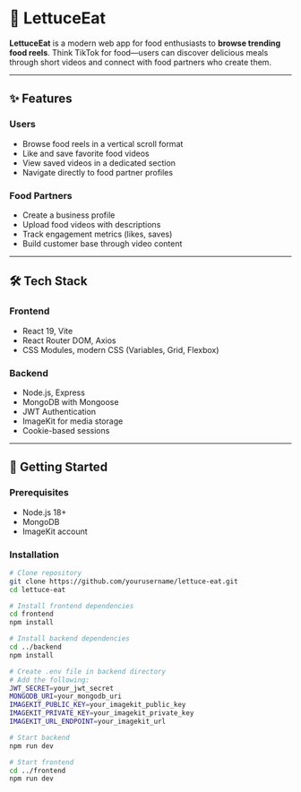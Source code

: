 # 🍴 LettuceEat

**LettuceEat** is a modern web app for food enthusiasts to **browse trending food reels**. Think TikTok for food—users can discover delicious meals through short videos and connect with food partners who create them.

---

## ✨ Features

### Users
- Browse food reels in a vertical scroll format  
- Like and save favorite food videos  
- View saved videos in a dedicated section  
- Navigate directly to food partner profiles  

### Food Partners
- Create a business profile  
- Upload food videos with descriptions  
- Track engagement metrics (likes, saves)  
- Build customer base through video content  

---

## 🛠️ Tech Stack

### Frontend
- React 19, Vite  
- React Router DOM, Axios  
- CSS Modules, modern CSS (Variables, Grid, Flexbox)  

### Backend
- Node.js, Express  
- MongoDB with Mongoose  
- JWT Authentication  
- ImageKit for media storage  
- Cookie-based sessions  

---

## 🚀 Getting Started

### Prerequisites
- Node.js 18+  
- MongoDB  
- ImageKit account  

### Installation
```bash
# Clone repository
git clone https://github.com/yourusername/lettuce-eat.git
cd lettuce-eat

# Install frontend dependencies
cd frontend
npm install

# Install backend dependencies
cd ../backend
npm install

# Create .env file in backend directory
# Add the following:
JWT_SECRET=your_jwt_secret
MONGODB_URI=your_mongodb_uri
IMAGEKIT_PUBLIC_KEY=your_imagekit_public_key
IMAGEKIT_PRIVATE_KEY=your_imagekit_private_key
IMAGEKIT_URL_ENDPOINT=your_imagekit_url

# Start backend
npm run dev

# Start frontend
cd ../frontend
npm run dev
